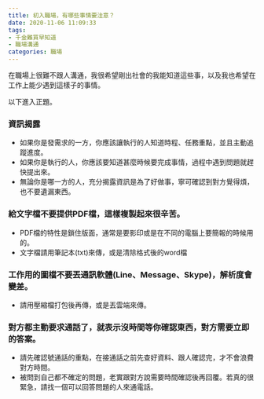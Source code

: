```yaml
---
title: 初入職場，有哪些事情要注意？
date: 2020-11-06 11:09:33
tags:
- 千金難買早知道
- 職場溝通
categories: 職場
---
```


在職場上很難不跟人溝通，我很希望剛出社會的我能知道這些事，以及我也希望在工作上能少遇到這樣子的事情。

以下進入正題。
<!-- more -->

### 資訊揭露
* 如果你是發需求的一方，你應該讓執行的人知道時程、任務重點，並且主動追蹤進度。
* 如果你是執行的人，你應該要知道甚麼時候要完成事情，過程中遇到問題就趕快提出來。
* 無論你是哪一方的人，充分揭露資訊是為了好做事，寧可確認到對方覺得煩，也不要遺漏東西。

### 給文字檔不要提供PDF檔，這樣複製起來很辛苦。
* PDF檔的特性是鎖住版面，通常是要影印或是在不同的電腦上要簡報的時候用的。
* 文字檔請用筆記本(txt)來傳，或是清除格式後的word檔

### 工作用的圖檔不要丟通訊軟體(Line、Message、Skype)，解析度會變差。
* 請用壓縮檔打包後再傳，或是丟雲端來傳。

### 對方都主動要求通話了，就表示沒時間等你確認東西，對方需要立即的答案。
* 請先確認號通話的重點，在接通話之前先查好資料、跟人確認完，才不會浪費對方時間。
* 被問到自己都不確定的問題，老實跟對方說需要時間確認後再回覆。若真的很緊急，請找一個可以回答問題的人來通電話。